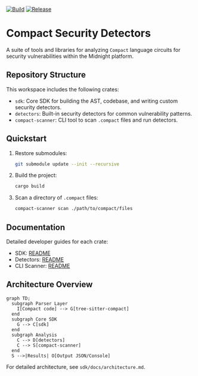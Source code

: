 [![Build](https://github.com/OpenZeppelin/compact-security-detectors-sdk/actions/workflows/build.yml/badge.svg)](https://github.com/OpenZeppelin/compact-security-detectors-sdk/actions/workflows/build.yml)
[![Release](https://github.com/OpenZeppelin/compact-security-detectors-sdk/actions/workflows/release.yml/badge.svg)](https://github.com/OpenZeppelin/compact-security-detectors-sdk/actions/workflows/release.yml)

# Compact Security Detectors

A suite of tools and libraries for analyzing `Compact` language circuits for security vulnerabilities within the Midnight platform.

## Repository Structure

This workspace includes the following crates:

- `sdk`: Core SDK for building the AST, codebase, and writing custom security detectors.
- `detectors`: Built-in security detectors for common vulnerability patterns.
- `compact-scanner`: CLI tool to scan `.compact` files and run detectors.

## Quickstart

1. Restore submodules:
   ```sh
   git submodule update --init --recursive
   ```

2. Build the project:
   ```sh
   cargo build
   ```

3. Scan a directory of `.compact` files:
   ```sh
   compact-scanner scan ./path/to/compact/files
   ```

## Documentation

Detailed developer guides for each crate:

- SDK: [README](./sdk/README.md)
- Detectors: [README](./detectors/README.md)
- CLI Scanner: [README](./compact-scanner/README.md)

## Architecture Overview

```mermaid
graph TD;
  subgraph Parser Layer
    I[Compact code] --> G[tree-sitter-compact]
  end
  subgraph Core SDK
    G --> C[sdk]
  end
  subgraph Analysis
    C --> D[detectors]
    C --> S[compact-scanner]
  end
  S -->|Results| O[Output JSON/Console]
```

For detailed architecture, see `sdk/docs/architecture.md`.
